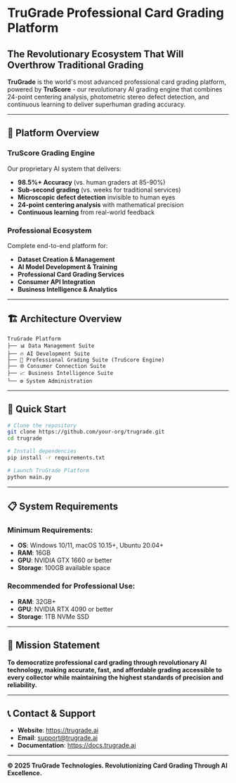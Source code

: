 # TruGrade Professional Card Grading Platform
## The Revolutionary Ecosystem That Will Overthrow Traditional Grading

**TruGrade** is the world's most advanced professional card grading platform, powered by **TruScore** - our revolutionary AI grading engine that combines 24-point centering analysis, photometric stereo defect detection, and continuous learning to deliver superhuman grading accuracy.

---

## 🎯 **Platform Overview**

### **TruScore Grading Engine**
Our proprietary AI system that delivers:
- **98.5%+ Accuracy** (vs. human graders at 85-90%)
- **Sub-second grading** (vs. weeks for traditional services)
- **Microscopic defect detection** invisible to human eyes
- **24-point centering analysis** with mathematical precision
- **Continuous learning** from real-world feedback

### **Professional Ecosystem**
Complete end-to-end platform for:
- **Dataset Creation & Management**
- **AI Model Development & Training**
- **Professional Card Grading Services**
- **Consumer API Integration**
- **Business Intelligence & Analytics**

---

## 🏗️ **Architecture Overview**

```
TruGrade Platform
├── 📊 Data Management Suite
├── 🔥 AI Development Suite  
├── 💎 Professional Grading Suite (TruScore Engine)
├── 🌐 Consumer Connection Suite
├── 📈 Business Intelligence Suite
└── ⚙️ System Administration
```

---

## 🚀 **Quick Start**

```bash
# Clone the repository
git clone https://github.com/your-org/trugrade.git
cd trugrade

# Install dependencies
pip install -r requirements.txt

# Launch TruGrade Platform
python main.py
```

---

## 📋 **System Requirements**

### **Minimum Requirements:**
- **OS**: Windows 10/11, macOS 10.15+, Ubuntu 20.04+
- **RAM**: 16GB
- **GPU**: NVIDIA GTX 1660 or better
- **Storage**: 100GB available space

### **Recommended for Professional Use:**
- **RAM**: 32GB+
- **GPU**: NVIDIA RTX 4090 or better
- **Storage**: 1TB NVMe SSD

---

## 🎯 **Mission Statement**

**To democratize professional card grading through revolutionary AI technology, making accurate, fast, and affordable grading accessible to every collector while maintaining the highest standards of precision and reliability.**

---

## 📞 **Contact & Support**

- **Website**: https://trugrade.ai
- **Email**: support@trugrade.ai
- **Documentation**: https://docs.trugrade.ai

---

**© 2025 TruGrade Technologies. Revolutionizing Card Grading Through AI Excellence.**